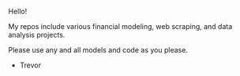 Hello!

My repos include various financial modeling, web scraping, and data analysis projects.

Please use any and all models and code as you please.

- Trevor

